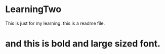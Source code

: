 # LearningTwo
This is just for my learning. this is a readme file.
# and this is bold and large sized font.
